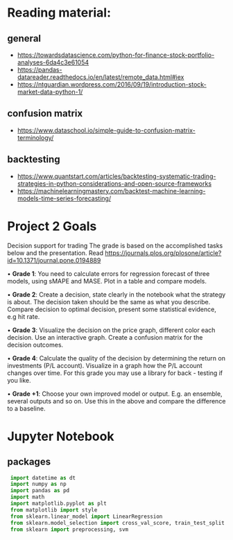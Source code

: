 # Reading material:
## general
- https://towardsdatascience.com/python-for-finance-stock-portfolio-analyses-6da4c3e61054
- https://pandas-datareader.readthedocs.io/en/latest/remote_data.html#iex
- https://ntguardian.wordpress.com/2016/09/19/introduction-stock-market-data-python-1/
## confusion matrix
- https://www.dataschool.io/simple-guide-to-confusion-matrix-terminology/
## backtesting
- https://www.quantstart.com/articles/backtesting-systematic-trading-strategies-in-python-considerations-and-open-source-frameworks
- https://machinelearningmastery.com/backtest-machine-learning-models-time-series-forecasting/

# Project 2 Goals
 
Decision support for trading
The grade is based on the accomplished tasks below and the presentation. Read 
https://journals.plos.org/plosone/article?id=10.1371/journal.pone.0194889

• **Grade 1**: You need to calculate errors for regression forecast of three models, using sMAPE and MASE. Plot in a table and compare models. 

• **Grade 2**: Create a decision, state clearly in the notebook what the strategy is about. The decision taken should be the same as what you describe. Compare decision to optimal decision, present some statistical evidence, e.g hit rate.

• **Grade 3**: Visualize the decision on the price graph, different color each decision. Use an interactive graph. Create a confusion matrix for the decision outcomes.

• **Grade 4**: Calculate the quality of the decision by determining the return on investments (P/L account). Visualize in a graph how the P/L account changes over time. For this grade you may use a library for back - testing if you like.

• **Grade +1**: Choose your own improved model or output. E.g. an ensemble, several outputs and so on. Use this in the above and compare the difference to a baseline.

# Jupyter Notebook

## packages
```python
 import datetime as dt
 import numpy as np
 import pandas as pd
 import math
 import matplotlib.pyplot as plt
 from matplotlib import style
 from sklearn.linear_model import LinearRegression
 from sklearn.model_selection import cross_val_score, train_test_split
 from sklearn import preprocessing, svm
```

